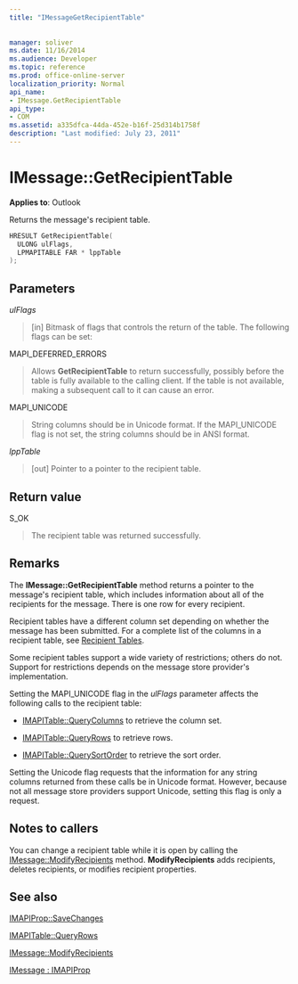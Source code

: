 ```yaml
---
title: "IMessageGetRecipientTable"
 
 
manager: soliver
ms.date: 11/16/2014
ms.audience: Developer
ms.topic: reference
ms.prod: office-online-server
localization_priority: Normal
api_name:
- IMessage.GetRecipientTable
api_type:
- COM
ms.assetid: a335dfca-44da-452e-b16f-25d314b1758f
description: "Last modified: July 23, 2011"
---
```


# IMessage::GetRecipientTable

  
  
**Applies to**: Outlook 
  
Returns the message's recipient table.
  
```cpp
HRESULT GetRecipientTable(
  ULONG ulFlags,
  LPMAPITABLE FAR * lppTable
);
```

## Parameters

 _ulFlags_
  
> [in] Bitmask of flags that controls the return of the table. The following flags can be set:
    
MAPI_DEFERRED_ERRORS 
  
> Allows **GetRecipientTable** to return successfully, possibly before the table is fully available to the calling client. If the table is not available, making a subsequent call to it can cause an error. 
    
MAPI_UNICODE 
  
> String columns should be in Unicode format. If the MAPI_UNICODE flag is not set, the string columns should be in ANSI format.
    
 _lppTable_
  
> [out] Pointer to a pointer to the recipient table.
    
## Return value

S_OK 
  
> The recipient table was returned successfully.
    
## Remarks

The **IMessage::GetRecipientTable** method returns a pointer to the message's recipient table, which includes information about all of the recipients for the message. There is one row for every recipient. 
  
Recipient tables have a different column set depending on whether the message has been submitted. For a complete list of the columns in a recipient table, see [Recipient Tables](recipient-tables.md).
  
Some recipient tables support a wide variety of restrictions; others do not. Support for restrictions depends on the message store provider's implementation. 
  
Setting the MAPI_UNICODE flag in the  _ulFlags_ parameter affects the following calls to the recipient table: 
  
- [IMAPITable::QueryColumns](imapitable-querycolumns.md) to retrieve the column set. 
    
- [IMAPITable::QueryRows](imapitable-queryrows.md) to retrieve rows. 
    
- [IMAPITable::QuerySortOrder](imapitable-querysortorder.md) to retrieve the sort order. 
    
Setting the Unicode flag requests that the information for any string columns returned from these calls be in Unicode format. However, because not all message store providers support Unicode, setting this flag is only a request.
  
## Notes to callers

You can change a recipient table while it is open by calling the [IMessage::ModifyRecipients](imessage-modifyrecipients.md) method. **ModifyRecipients** adds recipients, deletes recipients, or modifies recipient properties. 
  
## See also



[IMAPIProp::SaveChanges](imapiprop-savechanges.md)
  
[IMAPITable::QueryRows](imapitable-queryrows.md)
  
[IMessage::ModifyRecipients](imessage-modifyrecipients.md)
  
[IMessage : IMAPIProp](imessageimapiprop.md)

